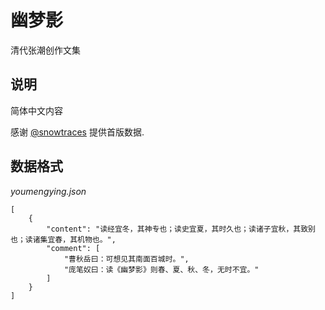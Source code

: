 幽梦影
======

清代张潮创作文集

## 说明


简体中文内容

感谢 [@snowtraces](https://github.com/snowtraces) 提供首版数据.

## 数据格式

*youmengying.json*


```
[
    {
        "content": "读经宜冬，其神专也；读史宜夏，其时久也；读诸子宜秋，其致别也；读诸集宜春，其机物也。",
        "comment": [
            "曹秋岳曰：可想见其南面百城时。",
            "庞笔奴曰：读《幽梦影》则春、夏、秋、冬，无时不宜。"
        ]
    }
]
```
